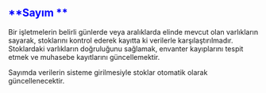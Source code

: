 <h2>
<span style="color: blue;">
 **Sayım **
</span>
</h2>
Bir işletmelerin belirli günlerde veya aralıklarda elinde mevcut olan varlıkların sayarak,
stoklarını kontrol ederek kayıtta ki verilerle karşılaştırılmadır. Stoklardaki varlıkların doğruluğunu sağlamak,
envanter kayıplarını tespit etmek ve muhasebe kayıtlarını güncellemektir. 

Sayımda verilerin sisteme girilmesiyle stoklar otomatik olarak güncellenecektir.